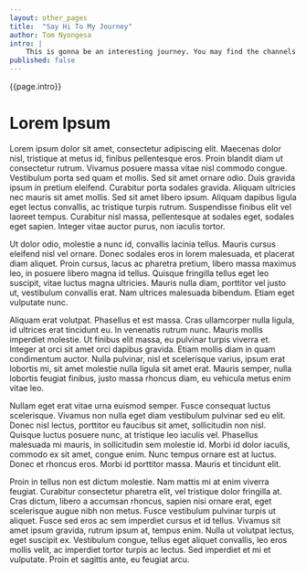 ```yaml
---
layout: other_pages
title:  "Say Hi To My Journey"
author: Tom Nyongesa
intro: |
    This is gonna be an interesting journey. You may find the channels in my head rather bumpy but if you stick around, I promise you wellness and comfort. Good things may be slow to come but last eternally! This is gonna be an interesting journey. You may find the channels in my head rather bumpy but if you stick around, I promise you wellness and comfort. Good things may be slow to come but last eternally! This is gonna be an interesting journey. You may find the channels in my head rather bumpy but if you stick around, I promise you wellness and comfort. Good things may be slow to come but last eternally!
published: false
---
```


{{page.intro}}

# Lorem Ipsum

Lorem ipsum dolor sit amet, consectetur adipiscing elit. Maecenas dolor nisl, tristique at metus id, finibus pellentesque eros. Proin blandit diam ut consectetur rutrum. Vivamus posuere massa vitae nisl commodo congue. Vestibulum porta sed quam et mollis. Sed sit amet ornare odio. Duis gravida ipsum in pretium eleifend. Curabitur porta sodales gravida. Aliquam ultricies nec mauris sit amet mollis. Sed sit amet libero ipsum. Aliquam dapibus ligula eget lectus convallis, ac tristique turpis rutrum. Suspendisse finibus elit vel laoreet tempus. Curabitur nisl massa, pellentesque at sodales eget, sodales eget sapien. Integer vitae auctor purus, non iaculis tortor.

Ut dolor odio, molestie a nunc id, convallis lacinia tellus. Mauris cursus eleifend nisl vel ornare. Donec sodales eros in lorem malesuada, et placerat diam aliquet. Proin cursus, lacus ac pharetra pretium, libero massa maximus leo, in posuere libero magna id tellus. Quisque fringilla tellus eget leo suscipit, vitae luctus magna ultricies. Mauris nulla diam, porttitor vel justo ut, vestibulum convallis erat. Nam ultrices malesuada bibendum. Etiam eget vulputate nunc.

Aliquam erat volutpat. Phasellus et est massa. Cras ullamcorper nulla ligula, id ultrices erat tincidunt eu. In venenatis rutrum nunc. Mauris mollis imperdiet molestie. Ut finibus elit massa, eu pulvinar turpis viverra et. Integer at orci sit amet orci dapibus gravida. Etiam mollis diam in quam condimentum auctor. Nulla pulvinar, nisl et scelerisque varius, ipsum erat lobortis mi, sit amet molestie nulla ligula sit amet erat. Mauris semper, nulla lobortis feugiat finibus, justo massa rhoncus diam, eu vehicula metus enim vitae leo.

Nullam eget erat vitae urna euismod semper. Fusce consequat luctus scelerisque. Vivamus non nulla eget diam vestibulum pulvinar sed eu elit. Donec nisl lectus, porttitor eu faucibus sit amet, sollicitudin non nisl. Quisque luctus posuere nunc, at tristique leo iaculis vel. Phasellus malesuada mi mauris, in sollicitudin sem molestie id. Morbi id dolor iaculis, commodo ex sit amet, congue enim. Nunc tempus ornare est at luctus. Donec et rhoncus eros. Morbi id porttitor massa. Mauris et tincidunt elit.

Proin in tellus non est dictum molestie. Nam mattis mi at enim viverra feugiat. Curabitur consectetur pharetra elit, vel tristique dolor fringilla at. Cras dictum, libero a accumsan rhoncus, sapien nisi ornare erat, eget scelerisque augue nibh non metus. Fusce vestibulum pulvinar turpis ut aliquet. Fusce sed eros ac sem imperdiet cursus et id tellus. Vivamus sit amet ipsum gravida, rutrum ipsum at, tempus enim. Nulla ut volutpat lectus, eget suscipit ex. Vestibulum congue, tellus eget aliquet convallis, leo eros mollis velit, ac imperdiet tortor turpis ac lectus. Sed imperdiet et mi et vulputate. Proin et sagittis ante, eu feugiat arcu.